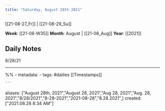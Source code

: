 ```yaml
---
title: "Saturday, August 28th 2021"
---
```

[[21-08-27_Fr]] | [[21-08-29_Su]] 

**Week**: [[21-08-W35]]
**Month**: August | [[21-08_Aug]]
**Year**: [[2021]]

## Daily Notes
8/28/21

----
%% - metadata:
	- tags: #dailies [[Timestamps]] 


	```
aliases: ["August 28th, 2021","August 28, 2021","Aug 28, 2021","Aug. 28, 2021","8/28/2021","8-28-2021","2021-08-28","8.28.2021",]
created: ["2021.08.28 8:34 AM"]
```